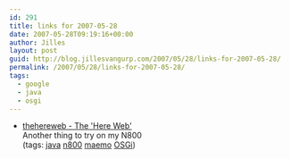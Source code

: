 ```yaml
---
id: 291
title: links for 2007-05-28
date: 2007-05-28T09:19:16+00:00
author: Jilles
layout: post
guid: http://blog.jillesvangurp.com/2007/05/28/links-for-2007-05-28/
permalink: /2007/05/28/links-for-2007-05-28/
tags:
  - google
  - java
  - osgi
---
```

<ul class="delicious">
	<li>
		<div class="delicious-link"><a href="http://thehereweb.googlepages.com/">thehereweb - The 'Here Web'</a></div>
		<div class="delicious-extended">Another thing to try on my N800</div>
		<div class="delicious-tags">(tags: <a href="http://del.icio.us/jillesvangurp/java">java</a> <a href="http://del.icio.us/jillesvangurp/n800">n800</a> <a href="http://del.icio.us/jillesvangurp/maemo">maemo</a> <a href="http://del.icio.us/jillesvangurp/OSGi">OSGi</a>)</div>
	</li>
</ul>
